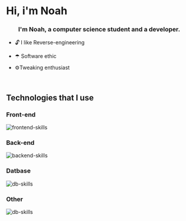 # Hi, i'm Noah   

### <div align="center">I'm Noah, a computer science student and a developer.</div>  
  

-  🔓 I like Reverse-engineering  
  

- ☂ Software ethic  
  

- ⚙Tweaking enthusiast   
  

<br/>  

## Technologies that I use

### Front-end
![frontend-skills](https://skillicons.dev/icons?i=js,html,css&perline=3)

### Back-end
![backend-skills](https://skillicons.dev/icons?i=cs,cpp,python,rust,java,laravel,symfony&perline=2)

### Datbase
![db-skills](https://skillicons.dev/icons?i=mysql,redis,postgresql,cassandra&perline=2)

### Other
![db-skills](https://skillicons.dev/icons?i=git,docker,kubernetes&perline=3)



